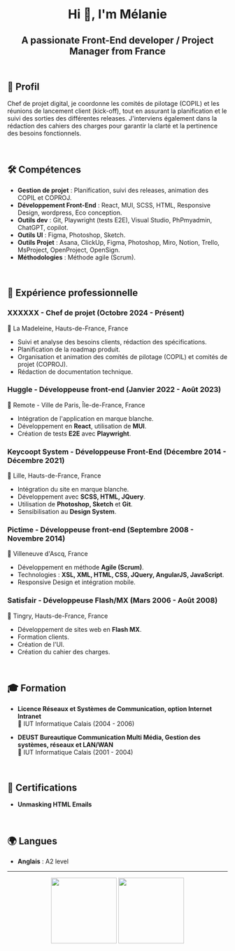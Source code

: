 <header>
   <h1 align="center">Hi 👋, I'm Mélanie</h1>
   <h2 align="center">A passionate Front-End developer / Project Manager from France</h2>
</header>

## 🎯 Profil
Chef de projet digital, je coordonne les comités de pilotage (COPIL) et les réunions de lancement client (kick-off), tout en assurant la planification et le suivi des sorties des différentes releases. J'interviens également dans la rédaction des cahiers des charges pour garantir la clarté et la pertinence des besoins fonctionnels.

<br/>

## 🛠️ Compétences
- **Gestion de projet** : Planification, suivi des releases, animation des COPIL et COPROJ.
- **Développement Front-End** : React, MUI, SCSS, HTML, Responsive Design, wordpress, Eco conception.
- **Outils dev** : Git, Playwright (tests E2E), Visual Studio, PhPmyadmin, ChatGPT, copilot.
- **Outils UI** : Figma, Photoshop, Sketch.
- **Outils Projet** : Asana, ClickUp, Figma, Photoshop, Miro, Notion, Trello, MsProject, OpenProject, OpenSign.
- **Méthodologies** : Méthode agile (Scrum).

<br/>

## 💼 Expérience professionnelle

### **XXXXXX** - Chef de projet (Octobre 2024 - Présent)  
📍 La Madeleine, Hauts-de-France, France  
- Suivi et analyse des besoins clients, rédaction des spécifications.
- Planification de la roadmap produit.
- Organisation et animation des comités de pilotage (COPIL) et comités de projet (COPROJ).
- Rédaction de documentation technique.

### **Huggle** - Développeuse front-end (Janvier 2022 - Août 2023)  
📍 Remote - Ville de Paris, Île-de-France, France  
- Intégration de l'application en marque blanche.
- Développement en **React**, utilisation de **MUI**.
- Création de tests **E2E** avec **Playwright**.

### **Keycoopt System** - Développeuse Front-End (Décembre 2014 - Décembre 2021)  
📍 Lille, Hauts-de-France, France  
- Intégration du site en marque blanche.
- Développement avec **SCSS, HTML, JQuery**.
- Utilisation de **Photoshop, Sketch** et **Git**.
- Sensibilisation au **Design System**.

### **Pictime** - Développeuse front-end (Septembre 2008 - Novembre 2014)  
📍 Villeneuve d'Ascq, France  
- Développement en méthode **Agile (Scrum)**.
- Technologies : **XSL, XML, HTML, CSS, JQuery, AngularJS, JavaScript**.
- Responsive Design et intégration mobile.

### **Satisfair** - Développeuse Flash/MX (Mars 2006 - Août 2008)  
📍 Tingry, Hauts-de-France, France 
- Développement de sites web en **Flash MX**.
- Formation clients.
- Création de l'UI.
- Création du cahier des charges.

<br/>

## 🎓 Formation
- **Licence Réseaux et Systèmes de Communication, option Internet Intranet**  
  📍 IUT Informatique Calais (2004 - 2006)
  
- **DEUST Bureautique Communication Multi Média, Gestion des systèmes, réseaux et LAN/WAN**  
  📍 IUT Informatique Calais (2001 - 2004)

<br/>

## 📜 Certifications
- **Unmasking HTML Emails**

<br/>

## 🌍 Langues
- **Anglais** : A2 level

---

<p align='center'>
   <a href="https://github-readme-stats.vercel.app/api?username=mgavelle&show_icons=true&count_private=true"><img
           height=150
           src="https://github-readme-stats.vercel.app/api?username=mgavelle&show_icons=true&count_private=true"/></a>
   <a href="https://github.com/mgavelle/github-readme-stats"><img height=150
                                                                  src="https://github-readme-stats.vercel.app/api/top-langs/?username=mgavelle&layout=compact"/></a>
</p>

